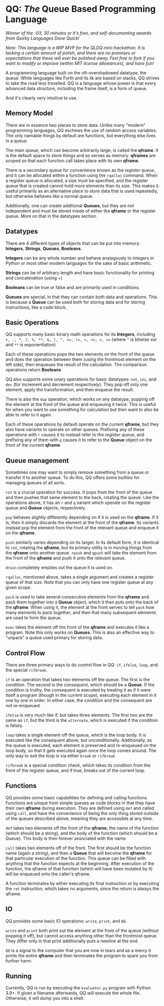# QQ: *The* Queue Based Programming Language

*Winner of the -03, 30 minutes or it's free, and self-documenting awards from Quirky Languages Done Quick!*

*Note:  This language is a WIP MVP for the QLDQ mini-hackathon.  It is lacking a certain amount of polish, and there are no promises or expectations that these will ever be polished away.  Feel free to fork if you want to modify or improve (within MIT license allowances), and have fun!*

A programming language built on the oft-overshadowed datatype, the queue.  While languages like Forth and its ilk are based on stacks, QQ strives to take the road less travelled.  QQ is a language whose power is that every advanced data structure, including the frame itself, is a form of queue.

And it's clearly very intuitive to use.

## Memory Model

There are in essence two places to store data.  Unlike many "modern" programming languages, QQ eschews the use of random access variables.  The only namable things by default are functions, but everything else lives in a queue.

The main queue, which can become arbitrarily large, is called the **qframe**.  It is the default space to store things and so serves as memory.  **qframes** are scoped so that each function call takes place with its own **qframe**.

There is a secondary queue for convenience known as the *register queue*, and it can be allocated within a function using the `rqalloc` command.  When a register queue is allocated, a size must be specified, and the register queue that is created cannot hold more elements than its size.  This makes it useful primarily as an alternative place to store data that is used repeatedly, but otherwise behaves like a normal queue.

Additionally, one can create additional **Queues**, but they are not independent and must be stored inside of either the **qframe** or the register queue.  More on that in the datatypes section.

## Datatypes

There are 4 different types of objects that can be put into memory: **Integers**, **Strings**, **Queues**, **Booleans**.

**Integers** can be any whole number and behave analagously to integers in Python or most other modern languages for the sake of basic arithmetic.

**Strings** can be of arbitrary length and have basic functionality for printing and concatenation (using +)

**Booleans** can be true or false and are primarily used in conditions.

**Queues** are special, in that they can contain both data and operations.  This is because a **Queue** can be used both for storing data and for storing instructions, like a code block.

## Basic Operations

QQ supports many basic binary math operations for its **Integers**, including `+, -, *, /, %, **, &, |, ^, ==, !=, <, <=, >, >=` (where `^` is bitwise xor and `**` is exponentiation)

Each of these operations pops the two elements on the front of the queue and does the operation between them (using the frontmost element on the left side), then enqueues the result of the calculation.  The comparison operations return **Booleans**.

QQ also supports some unary operations for basic datatypes: `not`, `inc`, and `dec` (for increment and decrement respectively).  They pop off only one element, apply the transformation, and then enqueue the result.

There is also the `dup` operation, which works on any datatype, popping off the element at the front of the queue and enqueuing it twice.  This is useful for when you want to use something for calculation but then want to also be able to refer to it again.

Each of these operations by default operate on the current **qframe**, but they also have variants to operate on other queues.  Prefixing any of these operations with `r` causes it to instead refer to the *register queue*, and prefixing any of them with `q` causes it to refer to the **Queue** object on the front of the current **qframe**

## Queue management

Sometimes one may want to simply remove something from a queue or transfer it to another queue.  To do this, QQ offers some builtins for managing queues of all sorts.

`rot` is a crucial operation for success.  It pops from the front of the queue and then pushes that same element to the back, rotating the queue.  Like the operations above, it has an `r` and `q` variant which operate on the register queue and **Queue** objects, respectively.

`pop` behaves slightly differently depending on if it is used on the **qframe**.  If it is, then it simply discards the element at the front of the **qframe**.  Its variants instead pop the element from the front of the relevant queue and enqueue it on the **qframe**.

`push` similarly varies depending on its target.  In its default form, it is identical to `rot`, rotating the **qframe**, but its primary utility is in moving things from the **qframe** onto another queue.  `rpush` and `qpush` will take the element from the front of the **qframe** and push it onto the relevant queue.

`drain` completely empties out the queue it is used on.

`rqalloc`, mentioned above, takes a single argument and creates a register queue of that size.  Note that you can only have one register queue at any given scope.

`pack` is used to take several consecutive elements from the **qframe** and pack them together into a **Queue** object, which it then puts onto the back of the **qframe**.  When using it, the element at the front serves to tell `pack` how many elements to pack together, and then that many subsequent elements are used to form the queue.

`exec` takes the element off the front of the **qframe** and executes it like a program.  Note this only works on **Queues**.  This is also an effective way to "unpack" a queue used primary for storing data.

## Control Flow

There are three primary ways to do control flow in QQ: `if`, `ifelse`, `loop`, and the special `rifbreak`.

`if` is an operation that takes two elements off the queue.  The first is the *condition*.  The second is the *consequent*, which should be a **Queue**.  If the condition is truthy, the consequent is executed by treating it as if it were itself a program (though in the current scope), executing each element in it one by one in order.  In either case, the condition and the consequent are not re-enqueued.

`ifelse` is very much like if, but takes three elements.  The first two are the same as `if`, but the third is the `alternate`, which is executed if the condition is falsey.

`loop` takes a single element off the queue, which is the loop body.  It is executed like the consequent above, but unconditionally.  Additionally, as the queue is executed, each element is preserved and re-enqueued on the loop body, so that it gets executed again once the loop comes around.  The only way to exit the loop is via either `break` or `rifbreak`

`rifbreak` is a special condition check, which takes its condition from the front of the register queue, and if true, breaks out of the current loop.

## Functions

QQ provides some basic capabilities for defining and calling functions.  Functions are unique from simple queues as code blocks in that they have their own **qframe** during execution.  They are defined using `def` and called using `call`, and have the convenience of being the only thing stored outside of the queues described above, meaning they are accessible at any time.

`def` takes two elements off the front of the **qframe**, the name of the function (which should be a string), and the body of the function (which should be a Queue).  This body is then forever associated with the name.

`call` takes two elements off of the front.  The first should be the function name (again a string), and then a **Queue** that will become the **qframe** for that particular execution of the function.  This queue can be filled with anything that the function expects at the beginning.  After execution of the function, the qframe of that function (which will have been mutated by it) will be enqueued onto the caller's qframe.

A function terminates by either executing its final instruction or by executing the `ret` instruction, which takes no arguments, since the return is always the qframe.

## IO

QQ provides some basic IO operations:  `write`, `print`, and `QQ`.

`write` and `print` both print out the element at the front of the queue (without popping it off), but cannot access anything other than the frontmost queue.  They differ only in that print additionally puts a newline at the end.

`QQ` is a signal to the computer that you are now in tears and as a mercy it prints the entire **qframe** and then terminates the program to spare you from further harm.

## Running

Currently, QQ is run by executing the `evaluator.py` program with Python 3.9+.  If given a filename afterwards, QQ will execute the whole file.  Otherwise, it will dump you into a shell.
